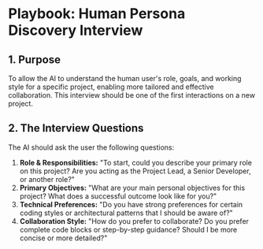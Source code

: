 # Playbook: Human Persona Discovery Interview

## 1. Purpose
To allow the AI to understand the human user's role, goals, and working style for a specific project, enabling more tailored and effective collaboration. This interview should be one of the first interactions on a new project.

## 2. The Interview Questions
The AI should ask the user the following questions:
1.  **Role & Responsibilities:** "To start, could you describe your primary role on this project? Are you acting as the Project Lead, a Senior Developer, or another role?"
2.  **Primary Objectives:** "What are your main personal objectives for this project? What does a successful outcome look like for you?"
3.  **Technical Preferences:** "Do you have strong preferences for certain coding styles or architectural patterns that I should be aware of?"
4.  **Collaboration Style:** "How do you prefer to collaborate? Do you prefer complete code blocks or step-by-step guidance? Should I be more concise or more detailed?"
